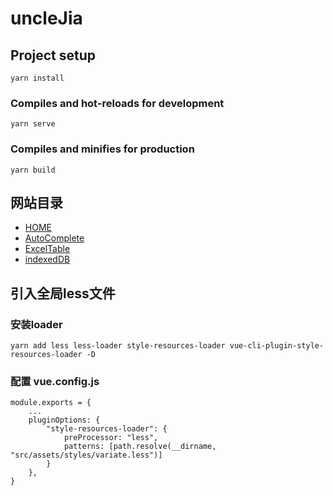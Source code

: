 # uncleJia

## Project setup
```
yarn install
```

### Compiles and hot-reloads for development
```
yarn serve
```

### Compiles and minifies for production
```
yarn build
```

## 网站目录
- [HOME](https://lele-yuan.github.io/uncleJia)
- [AutoComplete](https://lele-yuan.github.io/uncleJia/#/AutoComplete)
- [ExcelTable](https://lele-yuan.github.io/uncleJia/#/excel)
- [indexedDB](https://lele-yuan.github.io/uncleJia/#/indexedDB)

## 引入全局less文件
### 安装loader
`yarn add less less-loader style-resources-loader vue-cli-plugin-style-resources-loader -D`
### 配置 vue.config.js
```
module.exports = {
    ...
    pluginOptions: {
        "style-resources-loader": {
            preProcessor: "less",
            patterns: [path.resolve(__dirname, "src/assets/styles/variate.less")]
        }
    },
}
```

